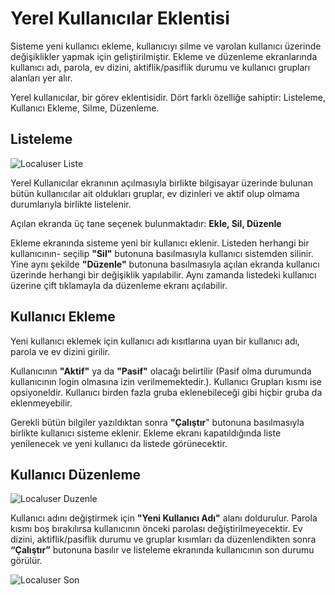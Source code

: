 # Yerel Kullanıcılar Eklentisi

Sisteme yeni kullanıcı ekleme, kullanıcıyı silme ve varolan kullanıcı üzerinde değişiklikler yapmak için geliştirilmiştir. Ekleme ve düzenleme ekranlarında kullanıcı adı, parola, ev dizini, aktiflik/pasiflik durumu ve kullanıcı grupları alanları yer alır.

Yerel kullanıcılar, bir görev eklentisidir. Dört farklı özelliğe sahiptir: Listeleme, Kullanıcı Ekleme, Silme, Düzenleme.

## Listeleme

![Localuser Liste](https://github.com/Pardus-LiderAhenk/lider-ahenk-docs/blob/master/1.0.0/images/localuser-liste.png)

Yerel Kullanıcılar ekranının açılmasıyla birlikte bilgisayar üzerinde bulunan bütün kullanıcılar ait oldukları gruplar, ev dizinleri ve aktif olup olmama durumlarıyla birlikte listelenir.

Açılan ekranda üç tane seçenek bulunmaktadır: **Ekle, Sil, Düzenle**

Ekleme ekranında sisteme yeni bir kullanıcı eklenir. Listeden herhangi bir kullanıcının- seçilip **"Sil"** butonuna basılmasıyla kullanıcı sistemden silinir. Yine aynı şekilde **"Düzenle"** butonuna basılmasıyla açılan ekranda kullanıcı üzerinde herhangi bir değişiklik yapılabilir. Aynı zamanda listedeki kullanıcı üzerine çift tıklamayla da düzenleme ekranı açılabilir.

## Kullanıcı Ekleme

Yeni kullanıcı eklemek için kullanıcı adı kısıtlarına uyan bir kullanıcı adı, parola ve ev dizini girilir.

Kullanıcının **"Aktif"** ya da **"Pasif"** olacağı belirtilir (Pasif olma durumunda kullanıcının login olmasına izin verilmemektedir.). Kullanıcı Grupları kısmı ise opsiyoneldir. Kullanıcı birden fazla gruba eklenebileceği gibi hiçbir gruba da eklenmeyebilir.

Gerekli bütün bilgiler yazıldıktan sonra **"Çalıştır**" butonuna basılmasıyla   birlikte kullanıcı sisteme eklenir. Ekleme ekranı kapatıldığında liste yenilenecek ve yeni kullanıcı da listede görünecektir.

## Kullanıcı Düzenleme

![Localuser Duzenle](images/https://github.com/Pardus-LiderAhenk/lider-ahenk-docs/blob/master/1.0.0/images/localuser-duzenle.png)

Kullanıcı adını değiştirmek için **"Yeni Kullanıcı Adı"** alanı doldurulur. Parola kısmı boş bırakılırsa kullanıcının önceki parolası değiştirilmeyecektir. Ev dizini, aktiflik/pasiflik durumu ve gruplar kısımları da düzenlendikten sonra **“Çalıştır”** butonuna basılır ve listeleme ekranında kullanıcının son durumu görülür.

![Localuser Son](images/https://github.com/Pardus-LiderAhenk/lider-ahenk-docs/blob/master/1.0.0/images/localuser-son.png)
